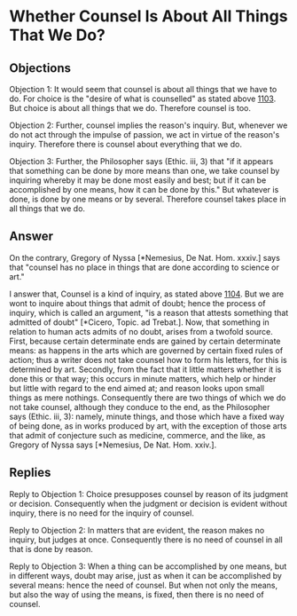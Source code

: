 # Whether Counsel Is About All Things That We Do?

## Objections

Objection 1: It would seem that counsel is about all things that we have to do. For choice is the "desire of what is counselled" as stated above [1103](A[1]). But choice is about all things that we do. Therefore counsel is too.

Objection 2: Further, counsel implies the reason's inquiry. But, whenever we do not act through the impulse of passion, we act in virtue of the reason's inquiry. Therefore there is counsel about everything that we do.

Objection 3: Further, the Philosopher says (Ethic. iii, 3) that "if it appears that something can be done by more means than one, we take counsel by inquiring whereby it may be done most easily and best; but if it can be accomplished by one means, how it can be done by this." But whatever is done, is done by one means or by several. Therefore counsel takes place in all things that we do.

## Answer

On the contrary, Gregory of Nyssa [*Nemesius, De Nat. Hom. xxxiv.] says that "counsel has no place in things that are done according to science or art."

I answer that, Counsel is a kind of inquiry, as stated above [1104](A[1]). But we are wont to inquire about things that admit of doubt; hence the process of inquiry, which is called an argument, "is a reason that attests something that admitted of doubt" [*Cicero, Topic. ad Trebat.]. Now, that something in relation to human acts admits of no doubt, arises from a twofold source. First, because certain determinate ends are gained by certain determinate means: as happens in the arts which are governed by certain fixed rules of action; thus a writer does not take counsel how to form his letters, for this is determined by art. Secondly, from the fact that it little matters whether it is done this or that way; this occurs in minute matters, which help or hinder but little with regard to the end aimed at; and reason looks upon small things as mere nothings. Consequently there are two things of which we do not take counsel, although they conduce to the end, as the Philosopher says (Ethic. iii, 3): namely, minute things, and those which have a fixed way of being done, as in works produced by art, with the exception of those arts that admit of conjecture such as medicine, commerce, and the like, as Gregory of Nyssa says [*Nemesius, De Nat. Hom. xxiv.].

## Replies

Reply to Objection 1: Choice presupposes counsel by reason of its judgment or decision. Consequently when the judgment or decision is evident without inquiry, there is no need for the inquiry of counsel.

Reply to Objection 2: In matters that are evident, the reason makes no inquiry, but judges at once. Consequently there is no need of counsel in all that is done by reason.

Reply to Objection 3: When a thing can be accomplished by one means, but in different ways, doubt may arise, just as when it can be accomplished by several means: hence the need of counsel. But when not only the means, but also the way of using the means, is fixed, then there is no need of counsel.